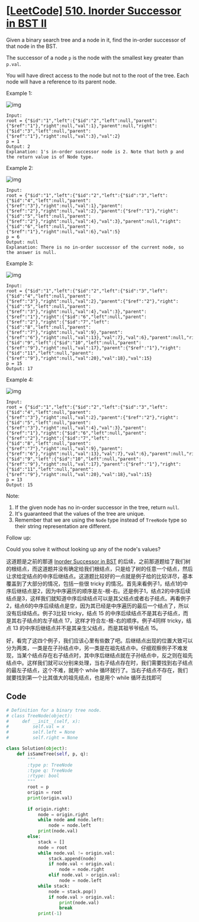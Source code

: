 # [[LeetCode\] 510. Inorder Successor in BST II](https://www.cnblogs.com/grandyang/p/10424982.html)

Given a binary search tree and a node in it, find the in-order successor of that node in the BST.

The successor of a node `p` is the node with the smallest key greater than `p.val`.

You will have direct access to the node but not to the root of the tree. Each node will have a reference to its parent node.

 

Example 1:

![img](https://assets.leetcode.com/uploads/2019/01/23/285_example_1.PNG)

```
Input: 
root = {"$id":"1","left":{"$id":"2","left":null,"parent":{"$ref":"1"},"right":null,"val":1},"parent":null,"right":{"$id":"3","left":null,"parent":{"$ref":"1"},"right":null,"val":3},"val":2}
p = 1
Output: 2
Explanation: 1's in-order successor node is 2. Note that both p and the return value is of Node type.
```

Example 2:

![img](https://assets.leetcode.com/uploads/2019/01/23/285_example_2.PNG)

```
Input: 
root = {"$id":"1","left":{"$id":"2","left":{"$id":"3","left":{"$id":"4","left":null,"parent":{"$ref":"3"},"right":null,"val":1},"parent":{"$ref":"2"},"right":null,"val":2},"parent":{"$ref":"1"},"right":{"$id":"5","left":null,"parent":{"$ref":"2"},"right":null,"val":4},"val":3},"parent":null,"right":{"$id":"6","left":null,"parent":{"$ref":"1"},"right":null,"val":6},"val":5}
p = 6
Output: null
Explanation: There is no in-order successor of the current node, so the answer is null.
```

Example 3:

![img](https://assets.leetcode.com/uploads/2019/02/02/285_example_34.PNG)

```
Input: 
root = {"$id":"1","left":{"$id":"2","left":{"$id":"3","left":{"$id":"4","left":null,"parent":{"$ref":"3"},"right":null,"val":2},"parent":{"$ref":"2"},"right":{"$id":"5","left":null,"parent":{"$ref":"3"},"right":null,"val":4},"val":3},"parent":{"$ref":"1"},"right":{"$id":"6","left":null,"parent":{"$ref":"2"},"right":{"$id":"7","left":{"$id":"8","left":null,"parent":{"$ref":"7"},"right":null,"val":9},"parent":{"$ref":"6"},"right":null,"val":13},"val":7},"val":6},"parent":null,"right":{"$id":"9","left":{"$id":"10","left":null,"parent":{"$ref":"9"},"right":null,"val":17},"parent":{"$ref":"1"},"right":{"$id":"11","left":null,"parent":{"$ref":"9"},"right":null,"val":20},"val":18},"val":15}
p = 15
Output: 17
```

Example 4:

![img](https://assets.leetcode.com/uploads/2019/02/02/285_example_34.PNG)

```
Input: 
root = {"$id":"1","left":{"$id":"2","left":{"$id":"3","left":{"$id":"4","left":null,"parent":{"$ref":"3"},"right":null,"val":2},"parent":{"$ref":"2"},"right":{"$id":"5","left":null,"parent":{"$ref":"3"},"right":null,"val":4},"val":3},"parent":{"$ref":"1"},"right":{"$id":"6","left":null,"parent":{"$ref":"2"},"right":{"$id":"7","left":{"$id":"8","left":null,"parent":{"$ref":"7"},"right":null,"val":9},"parent":{"$ref":"6"},"right":null,"val":13},"val":7},"val":6},"parent":null,"right":{"$id":"9","left":{"$id":"10","left":null,"parent":{"$ref":"9"},"right":null,"val":17},"parent":{"$ref":"1"},"right":{"$id":"11","left":null,"parent":{"$ref":"9"},"right":null,"val":20},"val":18},"val":15}
p = 13
Output: 15
```

 

Note:

1. If the given node has no in-order successor in the tree, return `null`.
2. It's guaranteed that the values of the tree are unique.
3. Remember that we are using the `Node` type instead of `TreeNode` type so their string representation are different.

 

Follow up:

Could you solve it without looking up any of the node's values?

 

这道题是之前的那道 [Inorder Successor in BST](http://www.cnblogs.com/grandyang/p/5306162.html) 的后续，之前那道题给了我们树的根结点，而这道题并没有确定给我们根结点，只是给了树的任意一个结点，然后让求给定结点的中序后继结点。这道题比较好的一点就是例子给的比较详尽，基本覆盖到了大部分的情况，包括一些很 tricky 的情况。首先来看例子1，结点1的中序后继结点是2，因为中序遍历的顺序是左-根-右。还是例子1，结点2的中序后续结点是3，这样我们就知道中序后续结点可以是其父结点或者右子结点。再看例子2，结点6的中序后续结点是空，因为其已经是中序遍历的最后一个结点了，所以没有后续结点。例子3比较 tricky，结点 15 的中序后续结点不是其右子结点，而是其右子结点的左子结点 17，这样才符合左-根-右的顺序。例子4同样 tricky，结点 13 的中序后继结点并不是其亲生父结点，而是其祖爷爷结点 15。

好，看完了这四个例子，我们应该心里有些数了吧。后继结点出现的位置大致可以分为两类，一类是在子孙结点中，另一类是在祖先结点中。仔细观察例子不难发现，当某个结点存在右子结点时，其中序后继结点就在子孙结点中，反之则在祖先结点中。这样我们就可以分别来处理，当右子结点存在时，我们需要找到右子结点的最左子结点，这个不难，就用个 while 循环就行了。当右子结点不存在，我们就要找到第一个比其值大的祖先结点，也是用个 while 循环去找即可



## Code

```python
# Definition for a binary tree node.
# class TreeNode(object):
#     def __init__(self, x):
#         self.val = x
#         self.left = None
#         self.right = None

class Solution(object):
    def isSameTree(self, p, q):
        """
        :type p: TreeNode
        :type q: TreeNode
        :rtype: bool
        """
        root = p
        origin = root
        print(origin.val)
        
        if origin.right:
            node = origin.right
            while node and node.left:
                node = node.left
            print(node.val)
        else:
            stack = []
            node = root
            while node.val != origin.val:
                stack.append(node)
                if node.val < origin.val:
                    node = node.right
                elif node.val > origin.val:
                    node = node.left
            while stack:
                node = stack.pop()
                if node.val > origin.val:
                    print(node.val)
                    break
            print(-1)
```


